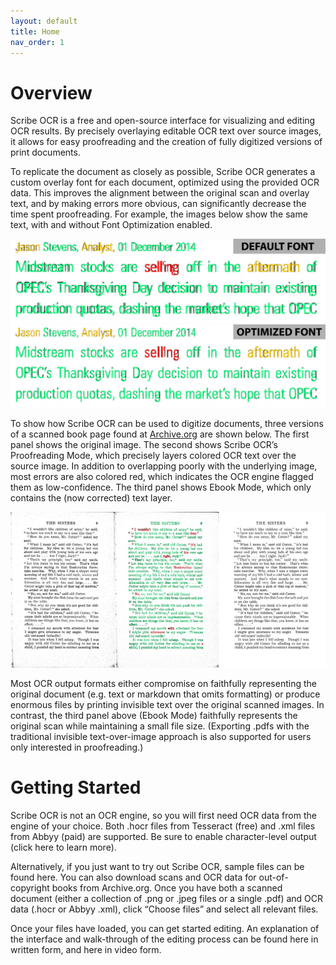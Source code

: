 ```yaml
---
layout: default
title: Home
nav_order: 1
---
```


# Overview

Scribe OCR is a free and open-source interface for visualizing and editing OCR results.  By precisely overlaying editable OCR text over source images, it allows for easy proofreading and the creation of fully digitized versions of print documents. 

To replicate the document as closely as possible, Scribe OCR generates a custom overlay font for each document, optimized using the provided OCR data.  This improves the alignment between the original scan and overlay text, and by making errors more obvious, can significantly decrease the time spent proofreading.  For example, the images below show the same text, with and without Font Optimization enabled. 

<img src="https://raw.githubusercontent.com/Balearica/scribeocr-docs/gh-pages/img/optimization_comp1a1.png" width="700"><img src="https://raw.githubusercontent.com/Balearica/scribeocr-docs/gh-pages/img/optimization_comp1b1.png" width="700">

To show how Scribe OCR can be used to digitize documents, three versions of a scanned book page found at [Archive.org](https://archive.org/details/in.ernet.dli.2015.350580/page/n17/mode/2up) are shown below.  The first panel shows the original image.  The second shows Scribe OCR’s Proofreading Mode, which precisely layers colored OCR text over the source image.  In addition to overlapping poorly with the underlying image, most errors are also colored red, which indicates the OCR engine flagged them as low-confidence.  The third panel shows Ebook Mode, which only contains the (now corrected) text layer.  

![Display Mode Comparison](https://raw.githubusercontent.com/Balearica/scribeocr-docs/gh-pages/img/mode_comp1.png)

Most OCR output formats either compromise on faithfully representing the original document (e.g. text or markdown that omits formatting) or produce enormous files by printing invisible text over the original scanned images.  In contrast, the third panel above (Ebook Mode) faithfully represents the original scan while maintaining a small file size.  (Exporting .pdfs with the traditional invisible text-over-image approach is also supported for users only interested in proofreading.)  


# Getting Started

Scribe OCR is not an OCR engine, so you will first need OCR data from the engine of your choice.  Both .hocr files from Tesseract (free) and .xml files from Abbyy (paid) are supported.  Be sure to enable character-level output (click here to learn more). 

Alternatively, if you just want to try out Scribe OCR, sample files can be found here.  You can also download scans and OCR data for out-of-copyright books from Archive.org. 
Once you have both a scanned document (either a collection of .png or .jpeg files or a single .pdf) and OCR data (.hocr or Abbyy .xml), click “Choose files” and select all relevant files. 

Once your files have loaded, you can get started editing.  An explanation of the interface and walk-through of the editing process can be found here in written form, and here in video form. 
